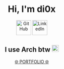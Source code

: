 <h1 align="center"><a>Hi, I'm di0x </a></h1>

<p align="center">
  <a href="https://github.com/TangInasal">
    <picture>
      <source media="(prefers-color-scheme: dark)" srcset="https://cdn.simpleicons.org/github/white">
      <img alt="GitHub" title="GitHub" height="48" width="48" src="https://cdn.simpleicons.org/github"></picture></a>
  <a href="https://www.linkedin.com/in/jr-diox">
    <img alt="LinkedIn" title="LinkedIn" height="48" width="48" src="https://cdn.simpleicons.org/linkedin"></a>
</p>

<h2 align="center"><a>I use Arch btw </a> 
  <img alt="Arch Linux" title="Arch Linux" height="22" width="22" src="https://cdn.simpleicons.org/archlinux">
</h2>

<!-- <h4 align="center">🌐 portfolio</h3>
-->
<p align="center">
  <a href="https://diox-portfolio.vercel.app/"> 🌐 PORTFOLIO 🌐 </a>
</p>
